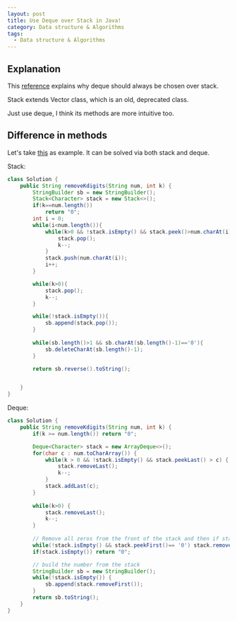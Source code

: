 ```yaml
---
layout: post
title: Use Deque over Stack in Java!
category: Data structure & Algorithms
tags:
  - Data structure & Algorithms
---
```

## Explanation
This [reference](https://stackoverflow.com/questions/12524826/why-should-i-use-deque-over-stack)
explains why deque should always be chosen over stack.

Stack extends Vector class, which is an old, deprecated class.

Just use deque, I think its methods are more intuitive too.

## Difference in methods
Let's take [this](https://leetcode.com/problems/remove-k-digits/description/)
as example. It can be solved via both stack and deque.

Stack:
```java
class Solution {
    public String removeKdigits(String num, int k) {
        StringBuilder sb = new StringBuilder();
        Stack<Character> stack = new Stack<>();
        if(k==num.length())        
            return "0";
        int i = 0;
        while(i<num.length()){
            while(k>0 && !stack.isEmpty() && stack.peek()>num.charAt(i)){
                stack.pop();
                k--;
            }
            stack.push(num.charAt(i));
            i++;
        }

        while(k>0){
            stack.pop();
            k--;            
        }

        while(!stack.isEmpty()){
            sb.append(stack.pop());
        }
        
        while(sb.length()>1 && sb.charAt(sb.length()-1)=='0'){
            sb.deleteCharAt(sb.length()-1);
        }

        return sb.reverse().toString();


    }
}
```

Deque:
```java
class Solution {
    public String removeKdigits(String num, int k) {        
        if(k >= num.length()) return "0";

        Deque<Character> stack = new ArrayDeque<>();
        for(char c : num.toCharArray()) {
            while(k > 0 && !stack.isEmpty() && stack.peekLast() > c) {
                stack.removeLast();
                k--;
            }
            stack.addLast(c);
        }
        
        while(k>0) {
            stack.removeLast();
            k--;
        }
        
        // Remove all zeros from the front of the stack and then if stack is empty, return "0"
        while(!stack.isEmpty() && stack.peekFirst()== '0') stack.removeFirst();
        if(stack.isEmpty()) return "0";

        // build the number from the stack
        StringBuilder sb = new StringBuilder();
        while(!stack.isEmpty()) {
            sb.append(stack.removeFirst());
        }
        return sb.toString();
    }
}
```
